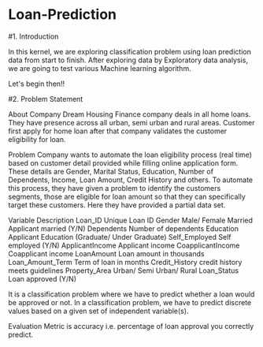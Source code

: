 # Loan-Prediction

#1. Introduction

In this kernel, we are exploring classification problem using loan prediction data from start to finish. After exploring data by Exploratory data analysis, we are going to test various Machine learning algorithm.

Let's begin then!!

#2. Problem Statement

About Company Dream Housing Finance company deals in all home loans. They have presence across all urban, semi urban and rural areas. Customer first apply for home loan after that company validates the customer eligibility for loan.

Problem Company wants to automate the loan eligibility process (real time) based on customer detail provided while filling online application form. These details are Gender, Marital Status, Education, Number of Dependents, Income, Loan Amount, Credit History and others. To automate this process, they have given a problem to identify the customers segments, those are eligible for loan amount so that they can specifically target these customers. Here they have provided a partial data set.

Variable	        Description
Loan_ID	          Unique Loan ID
Gender	          Male/ Female
Married	          Applicant married (Y/N)
Dependents	      Number of dependents
Education	        Applicant Education (Graduate/ Under Graduate)
Self_Employed	    Self employed (Y/N)
ApplicantIncome	  Applicant income
CoapplicantIncome	Coapplicant income
LoanAmount	      Loan amount in thousands
Loan_Amount_Term	Term of loan in months
Credit_History	  credit history meets guidelines
Property_Area	    Urban/ Semi Urban/ Rural
Loan_Status	      Loan approved (Y/N)


It is a classification problem where we have to predict whether a loan would be approved or not. In a classification problem, we have to predict discrete values based on a given set of independent variable(s).

Evaluation Metric is accuracy i.e. percentage of loan approval you correctly predict.
